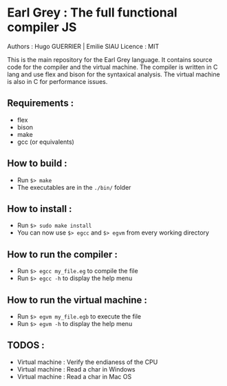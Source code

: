 # Earl Grey : The full functional compiler JS

Authors : Hugo GUERRIER | Emilie SIAU
Licence : MIT

This is the main repository for the Earl Grey language. It contains source code for the compiler and the virtual machine.
The compiler is written in C lang and use flex and bison for the syntaxical analysis.
The virtual machine is also in C for performance issues.

## Requirements :

* flex
* bison
* make
* gcc (or equivalents)

## How to build :

* Run `$> make`
* The executables are in the `./bin/` folder

## How to install :

* Run `$> sudo make install`
* You can now use `$> egcc` and `$> egvm` from every working directory

## How to run the compiler :

* Run `$> egcc my_file.eg` to compile the file
* Run `$> egcc -h` to display the help menu

## How to run the virtual machine :

* Run `$> egvm my_file.egb` to execute the file
* Run `$> egvm -h` to display the help menu

## TODOS :

* Virtual machine : Verify the endianess of the CPU
* Virtual machine : Read a char in Windows
* Virtual machine : Read a char in Mac OS
